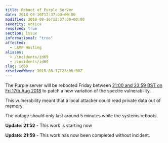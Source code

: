 ```yaml
---
title: Reboot of Purple Server
date: 2018-08-16T12:37:00+00:00
modified: 2018-08-16T12:37:00+00:00
severity: notice
resolved: true
section: issue
informational: "true"
affected:
  - LAMP Hosting
aliases:
  - /incidents/id69
  - /incidents/id69
slug: id69
resolvedWhen: 2018-08-17T23:00:00Z
---
```


The Purple server will be rebooted Friday between [21:00 and 23:59 BST on Fri 17th Aug 2018](https://www.timeanddate.com/worldclock/fixedtime.html?iso=20180817T20&ah=3) to patch a new variation of the spectre vulnerability.

This vulnerability meant that a local attacker could read private data out of memory.

The outage should only last around 5 minutes while the systems reboots.

**Update: 21:52** -  This work is starting now

**Update: 21:59** -  This work has now been completed without incident.

